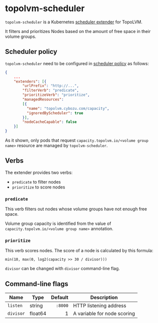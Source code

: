 topolvm-scheduler
=================

`topolvm-scheduler` is a Kubernetes [scheduler extender](https://github.com/kubernetes/community/blob/master/contributors/design-proposals/scheduling/scheduler_extender.md) for TopoLVM.

It filters and prioritizes Nodes based on the amount of free space in their volume groups.

Scheduler policy
----------------

`topolvm-scheduler` need to be configured in [scheduler policy](https://pkg.go.dev/k8s.io/kubernetes@v1.17.3/pkg/scheduler/apis/config?tab=doc#Policy) as follows:

```json
{
    ...
    "extenders": [{
        "urlPrefix": "http://...",
        "filterVerb": "predicate",
        "prioritizeVerb": "prioritize",
        "managedResources":
        [{
          "name": "topolvm.cybozu.com/capacity",
          "ignoredByScheduler": true
        }],
        "nodeCacheCapable": false
    }]
}
```

As it shown, only pods that request `capacity.topolvm.io/<volume group name>` resource are
managed by `topolvm-scheduler`.

Verbs
-----

The extender provides two verbs:

- `predicate` to filter nodes
- `prioritize` to score nodes

### `predicate`

This verb filters out nodes whose volume groups have not enough free space.

Volume group capacity is identified from the value of `capacity.topolvm.io/<volume group name>`
annotation.

### `prioritize`

This verb scores nodes.  The score of a node is calculated by this formula:

    min(10, max(0, log2(capacity >> 30 / divisor)))

`divisor` can be changed with `divisor` command-line flag.

Command-line flags
------------------

| Name      | Type    | Default | Description                 |
| --------- | ------- | ------: | --------------------------- |
| `listen`  | string  | `:8000` | HTTP listening address      |
| `divisor` | float64 |       1 | A variable for node scoring |

